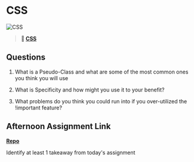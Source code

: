 # CSS

![CSS](https://bcw.blob.core.windows.net/public/cssUnit/1411879719053976)

> **📖 [CSS](https://codeworksacademy.com/fs-student-guide/resources/wk1/03-CSS)**

## Questions

1. What is a Pseudo-Class and what are some of the most common ones you think you will use
<!-- its a selector that selects an element in whatever state that you select and a common one i would probably use at the would be hover -->

2. What is Specificity and how might you use it to your benefit?
<!-- specificity is used to see which rule to apply basically adding structure and organization to your code -->

3. What problems do you think you could run into if you over-utilized the !important feature?
<!-- not being able to adjust multiple elements through css -->

## Afternoon Assignment Link

**[Repo](https://github.com/calvinthurst/cool-site)**

Identify at least 1 takeaway from today's assignment
